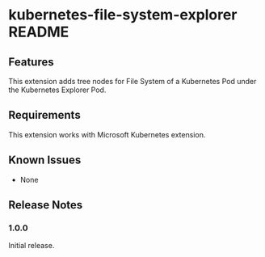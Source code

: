 # kubernetes-file-system-explorer README

## Features

This extension adds tree nodes for File System of a Kubernetes Pod under the Kubernetes Explorer Pod.

## Requirements

This extension works with Microsoft Kubernetes extension.

## Known Issues

- None

## Release Notes

### 1.0.0

Initial release.
